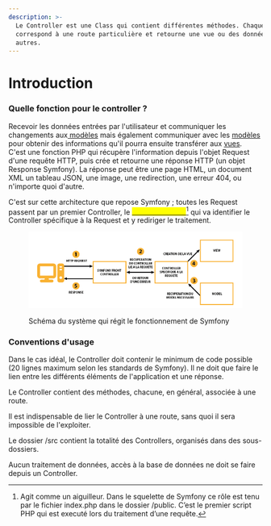 ```yaml
---
description: >-
  Le Controller est une Class qui contient différentes méthodes. Chaque méthode
  correspond à une route particulière et retourne une vue ou des données, entre
  autres.
---
```


# Introduction

### Quelle fonction pour le controller ?

Recevoir les données entrées par l'utilisateur et communiquer les changements aux[ modèles](broken-reference) mais également communiquer avec les [modèles](broken-reference) pour obtenir des informations qu'il pourra ensuite transférer aux [vues](broken-reference).\
C'est une fonction PHP qui récupère l'information depuis l'objet Request d'une requête HTTP, puis crée et retourne une réponse HTTP (un objet Response Symfony). La réponse peut être une page HTML, un document XML un tableau JSON, une image, une redirection, une erreur 404, ou n'importe quoi d'autre.

C'est sur cette architecture que repose Symfony ; toutes les Request passent par un premier Controller, le [<mark style="color:yellow;">**Front Controller**</mark>](#user-content-fn-1)[^1] qui va identifier le Controller spécifique à la Request et y rediriger le traitement.

<figure><img src="../.gitbook/assets/MVC_Controller_Model (1).png" alt=""><figcaption><p>Schéma du système qui régit le fonctionnement de Symfony</p></figcaption></figure>

### Conventions d'usage

Dans le cas idéal, le Controller doit contenir le minimum de code possible (20 lignes maximum selon les standards de Symfony). Il ne doit que faire le lien entre les différents éléments de l'application et une réponse.

Le Controller contient des méthodes, chacune, en général, associée à une route.

Il est indispensable de lier le Controller à une route, sans quoi il sera impossible de l'exploiter.

Le dossier /src contient la totalité des Controllers, organisés dans des sous-dossiers.

Aucun traitement de données, accès à la base de données ne doit se faire depuis un Controller.



[^1]: Agit comme un aiguilleur. Dans le squelette de Symfony ce rôle est tenu par le fichier index.php dans le dossier /public. C’est le premier script PHP qui est executé lors du traitement d’une requête.
